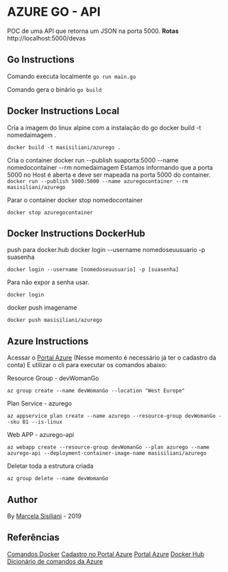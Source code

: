 # AZURE GO - API

POC de uma API que retorna um JSON na porta 5000.
**Rotas**
http://localhost:5000/devas

## Go Instructions

Comando executa localmente
``go run main.go``

Comando gera o binário
``go build``


## Docker Instructions Local
Cria a imagem do linux alpine com a instalação do go
docker build -t nomedaimagem .

``docker build -t masisiliani/azurego .``

Cria o container
docker run --publish suaporta:5000 --name nomedocontainer --rm nomedaimagem
Estamos informando que a porta 5000 no Host é aberta e deve ser mapeada na porta 5000 do container.
``docker run --publish 5000:5000 --name azuregocontainer --rm masisiliani/azurego``

Parar o container
docker stop nomedocontainer

``docker stop azuregocontainer``



## Docker Instructions DockerHub

push para docker.hub
docker login --username nomedoseuusuario -p suasenha

``docker login --username [nomedoseuusuario] -p [suasenha]``

Para não expor a senha usar.

``docker login``


docker push imagename

``docker push masisiliani/azurego``


## Azure Instructions

Acessar o [Portal Azure](https://portal.azure.com/#home) (Nesse momento é necessário já ter o cadastro da conta)
E utilizar o cli para executar os comandos abaixo:

Resource Group - devWomanGo

``az group create --name devWomanGo --location "West Europe"``

Plan Service - azurego

``az appservice plan create --name azurego --resource-group devWomanGo --sku B1 --is-linux``

Web APP - azurego-api

``az webapp create --resource-group devWomanGo --plan azurego --name azurego-api --deployment-container-image-name masisiliani/azurego``

Deletar toda a estrutura criada

``az group delete --name devWomanGo``

## Author

By [Marcela Sisiliani](https://twitter.com/masisiliani) - 2019

## Referências

[Comandos Docker](https://woliveiras.com.br/posts/comandos-mais-utilizados-no-docker/)
[Cadastro no Portal Azure](https://azure.microsoft.com/pt-br/free/)
[Portal Azure](https://portal.azure.com/#home)
[Docker Hub](https://hub.docker.com)
[Dicionário de comandos da Azure](https://docs.microsoft.com/en-us/cli/azure/group?view=azure-cli-latest)
